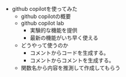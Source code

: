 - github copilotを使ってみた
  - github copilotの概要
  - github copilot lab
    - 実験的な機能を提供
    - 最新の機能がいち早く使える
  - どうやって使うのか
    - コメントからコードを生成する。
    - コメントからコメントを生成する。
  - 関数名から内容を推測して作成してもらう
